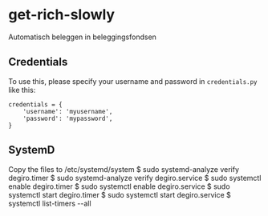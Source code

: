 get-rich-slowly
===============

Automatisch beleggen in beleggingsfondsen

## Credentials

To use this, please specify your username and password in `credentials.py` like this:

    credentials = {
        'username': 'myusername',
        'password': 'mypassword',
    }

## SystemD
Copy the files to /etc/systemd/system
$ sudo systemd-analyze verify degiro.timer
$ sudo systemd-analyze verify degiro.service
$ sudo systemctl enable degiro.timer
$ sudo systemctl enable degiro.service
$ sudo systemctl start degiro.timer
$ sudo systemctl start degiro.service
$ systemctl list-timers --all
